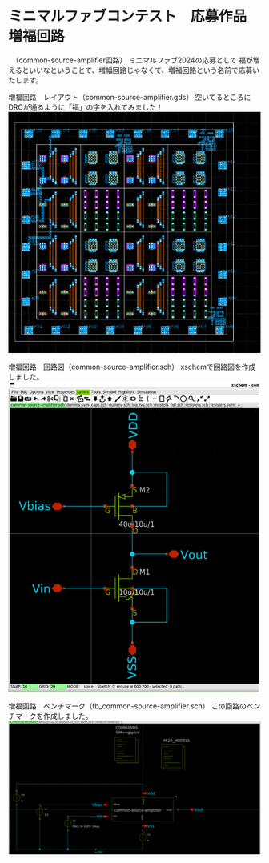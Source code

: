 #  ミニマルファブコンテスト　応募作品　増福回路
　（common-source-amplifier回路）
ミニマルファブ2024の応募として
福が増えるといいなということで、増幅回路じゃなくて、増福回路という名前で応募いたします。

増福回路　レイアウト（common-source-amplifier.gds）
空いてるところにDRCが通るように「福」の字を入れてみました！
![image](https://github.com/keropiyo/minimalfab_contest_2024/blob/main/common-source-amplifier.png)


増福回路　回路図（common-source-amplifier.sch）
xschemで回路図を作成しました。
<img src="https://github.com/keropiyo/minimalfab_contest_2024/blob/main/common-source-amplifier_sch.png" width="500" height="auto" />

増福回路　ベンチマーク（tb_common-source-amplifier.sch）
この回路のベンチマークを作成しました。
<img src="https://github.com/keropiyo/minimalfab_contest_2024/blob/main/tb_common-source-amplifier_sch.png"  width="800" height="auto" />

